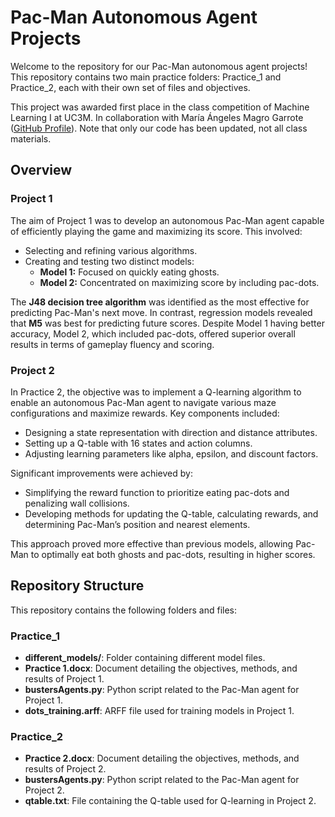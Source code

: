 # Pac-Man Autonomous Agent Projects

Welcome to the repository for our Pac-Man autonomous agent projects! This repository contains two main practice folders: Practice_1 and Practice_2, each with their own set of files and objectives. 

This project was awarded first place in the class competition of Machine Learning I at UC3M. In collaboration with María Ángeles Magro Garrote ([GitHub Profile](https://github.com/mariamagro)). Note that only our code has been updated, not all class materials.

## Overview

### Project 1
The aim of Project 1 was to develop an autonomous Pac-Man agent capable of efficiently playing the game and maximizing its score. This involved:
- Selecting and refining various algorithms.
- Creating and testing two distinct models:
  - **Model 1:** Focused on quickly eating ghosts.
  - **Model 2:** Concentrated on maximizing score by including pac-dots.

The **J48 decision tree algorithm** was identified as the most effective for predicting Pac-Man's next move. In contrast, regression models revealed that **M5** was best for predicting future scores. Despite Model 1 having better accuracy, Model 2, which included pac-dots, offered superior overall results in terms of gameplay fluency and scoring.

### Project 2
In Practice 2, the objective was to implement a Q-learning algorithm to enable an autonomous Pac-Man agent to navigate various maze configurations and maximize rewards. Key components included:
- Designing a state representation with direction and distance attributes.
- Setting up a Q-table with 16 states and action columns.
- Adjusting learning parameters like alpha, epsilon, and discount factors.

Significant improvements were achieved by:
- Simplifying the reward function to prioritize eating pac-dots and penalizing wall collisions.
- Developing methods for updating the Q-table, calculating rewards, and determining Pac-Man’s position and nearest elements.

This approach proved more effective than previous models, allowing Pac-Man to optimally eat both ghosts and pac-dots, resulting in higher scores.

## Repository Structure

This repository contains the following folders and files:

### Practice_1
- **different_models/**: Folder containing different model files.
- **Practice 1.docx**: Document detailing the objectives, methods, and results of Project 1.
- **bustersAgents.py**: Python script related to the Pac-Man agent for Project 1.
- **dots_training.arff**: ARFF file used for training models in Project 1.

### Practice_2
- **Practice 2.docx**: Document detailing the objectives, methods, and results of Project 2.
- **bustersAgents.py**: Python script related to the Pac-Man agent for Project 2.
- **qtable.txt**: File containing the Q-table used for Q-learning in Project 2.

